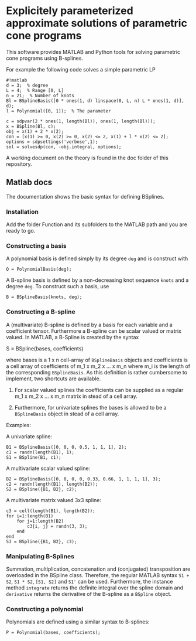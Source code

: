 # Explicitely parameterized approximate solutions of parametric cone programs

This software provides MATLAB and Python tools for solving parametric cone
programs using B-splines.

For example the following code solves a simple parametric LP

```
#!matlab
d = 3;  % degree
L = 4;  % Range [0, L]
n = 21;  % Number of knots
Bl = BSplineBasis([0 * ones(1, d) linspace(0, L, n) L * ones(1, d)], d);
l = Polynomial([0, 1]);  % The parameter

c = sdpvar(2 * ones(1, length(Bl)), ones(1, length(Bl)));
x = BSpline(Bl, c);
obj = x(1) + 2 * x(2);
con = [x(1) >= 0, x(2) >= 0, x(2) <= 2, x(1) + l * x(2) <= 2];
options = sdpsettings('verbose',1);
sol = solvesdp(con, -obj.integral, options);
```

A working document on the theory is found in the doc folder of this repository.

## Matlab docs

The documentation shows the basic syntax for defining BSplines.

### Installation

Add the folder Function and its subfolders to the MATLAB path and you are
ready to go.

### Constructing a basis

A polynomial basis is defined simply by its degree `deg` and is construct with

    Q = PolynomialBasis(deg);

A B-spline basis is defined by a non-decreasing knot sequence `knots` and a degree
`deg`. To construct such a basis, use

    B = BSplineBasis(knots, deg);

### Constructing a B-spline

A (multivariate) B-spline is defined by a basis for each variable and a
coefficient tensor. Furthermore a B-spline can be scalar valued or matrix
valued. In MATLAB, a B-Spline is created by the syntax

   S = BSpline(bases, coefficients)

where bases is a 1 x n cell-array of `BSplineBasis` objects and coefficients
is a cell array of coefficients of m_1 x m_2 x ... x m_n where m_i is the
length of the corresponding `BSplineBasis`. As this definition is rather
cumbersome to implement, two shortcuts are available.

1) For scalar valued splines the coefficients can be supplied as a regular m_1
   x m_2 x ... x m_n matrix in stead of a cell array.

2) Furthermore, for univariate splines the bases is allowed to be a
   `BSplineBasis` object in stead of a cell array.

Examples:

A univariate spline:

    B1 = BSplineBasis([0, 0, 0, 0.5, 1, 1, 1], 2);
    c1 = randn(length(B1), 1);
    S1 = BSpline(B1, c1);

A multivariate scalar valued spline:
    
    B2 = BSplineBasis([0, 0, 0, 0, 0.33, 0.66, 1, 1, 1, 1], 3);
    c2 = randn(length(B1), length(B2));
    S2 = BSpline({B1, B2}, c2);

A multivariate matrix valued 3x3 spline:

    c3 = cell(length(B1), length(B2));
    for i=1:length(B1)
        for j=1:length(B2)
            c3{i, j} = randn(3, 3);
        end
    end
    S3 = BSpline({B1, B2}, c3);

### Manipulating B-Splines

Summation, multiplication, concatenation and (conjugated) transposition are
overloaded in the BSpline class. Therefore, the regular MATLAB syntax `S1 +
S2`, `S1 * S2`, `[S1, S2]` and `S1'` can be used. Furthermore, the instance
method `integrate` returns the definite integral over the spline domain and
`derivative` returns the derivative of the B-spline as a `BSpline` object.

### Constructing a polynomial

Polynomials are defined using a similar syntax to B-splines:

    P = Polynomial(bases, coefficients);    
